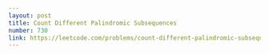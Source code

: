 ```yaml
---
layout: post
title: Count Different Palindromic Subsequences
number: 730
link: https://leetcode.com/problems/count-different-palindromic-subsequences
---
```

